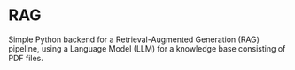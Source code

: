 # RAG
Simple Python backend for a Retrieval-Augmented Generation (RAG) pipeline, using a Language Model (LLM) for a knowledge base consisting of PDF files.
